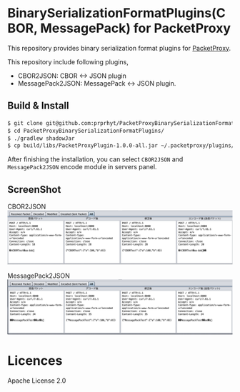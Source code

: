 # BinarySerializationFormatPlugins(CBOR, MessagePack) for PacketProxy

This repository provides binary serialization format plugins for [PacketProxy](https://github.com/DeNA/PacketProxy).

This repository include following plugins,

- CBOR2JSON: CBOR <-> JSON plugin
- MessagePack2JSON: MessagePack <-> JSON plugin.

## Build & Install

```bash
$ git clone git@github.com:prprhyt/PacketProxyBinarySerializationFormatPlugins.git
$ cd PacketProxyBinarySerializationFormatPlugins/
$ ./gradlew shadowJar
$ cp build/libs/PacketProxyPlugin-1.0.0-all.jar ~/.packetproxy/plugins/BinarySerializationFormatPlugins.jar
```

After finishing the installation, you can select `CBOR2JSON` and `MessagePack2JSON` encode module in servers panel.

## ScreenShot

CBOR2JSON
![CBOR2JSON](https://github.com/prprhyt/PacketProxyBinarySerializationFormatPlugins/raw/master/screenshot/cbor2json.png)

MessagePack2JSON
![MessagePack2JSON](https://github.com/prprhyt/PacketProxyBinarySerializationFormatPlugins/raw/master/screenshot/msgpack2json.png)

# Licences

Apache License 2.0
